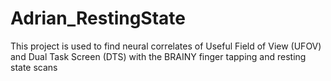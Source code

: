 # Adrian_RestingState

This project is used to find neural correlates of Useful Field of View (UFOV) and Dual Task Screen (DTS) with the BRAINY finger tapping and resting state scans
